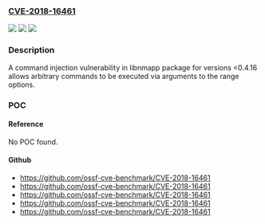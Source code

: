 ### [CVE-2018-16461](https://cve.mitre.org/cgi-bin/cvename.cgi?name=CVE-2018-16461)
![](https://img.shields.io/static/v1?label=Product&message=libnmap&color=blue)
![](https://img.shields.io/static/v1?label=Version&message=n%2Fa&color=blue)
![](https://img.shields.io/static/v1?label=Vulnerability&message=Command%20Injection%20-%20Generic%20(CWE-77)&color=brighgreen)

### Description

A command injection vulnerability in libnmapp package for versions <0.4.16 allows arbitrary commands to be executed via arguments to the range options.

### POC

#### Reference
No POC found.

#### Github
- https://github.com/ossf-cve-benchmark/CVE-2018-16461
- https://github.com/ossf-cve-benchmark/CVE-2018-16461
- https://github.com/ossf-cve-benchmark/CVE-2018-16461
- https://github.com/ossf-cve-benchmark/CVE-2018-16461
- https://github.com/ossf-cve-benchmark/CVE-2018-16461

